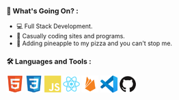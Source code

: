 ### :floppy_disk: What's Going On?  :
- :computer: Full Stack Development.
- :office: Casually coding sites and programs.
- :pineapple: Adding pineapple to my pizza and you can't stop me.

<!-- List of Github emojis:
https://gist.github.com/rxaviers/7360908
-->

### :hammer_and_wrench: Languages and Tools :
<div>
<img src="https://github.com/devicons/devicon/blob/master/icons/html5/html5-original.svg" title="HTML5" **alt="HTML5" width="40" height="40"/>
<img src="https://github.com/devicons/devicon/blob/master/icons/css3/css3-original.svg" title="CSS3" **alt="CSS" width="40" height="40"/>
<img src="https://github.com/devicons/devicon/blob/master/icons/javascript/javascript-plain.svg" title="JS" **alt="JavaScript" width="40" height="40"/>
<img src="https://github.com/devicons/devicon/blob/master/icons/react/react-original.svg" title="React" **alt="React & React Native" width="40" height="40" />
<!--<img src="https://github.com/devicons/devicon/blob/master/icons/ruby/ruby-original.svg" title="Ruby" **alt="Ruby" width="40" height="40" />-->
<img src="https://github.com/devicons/devicon/blob/master/icons/firebase/firebase-plain.svg" title="Google Firebase" **alt="Firebase" width="40" height="40"/>
<img src="https://github.com/devicons/devicon/blob/master/icons/vscode/vscode-original.svg" title="VSCode" **alt="VS Code" width="40" height="40"/>
<img src="https://github.com/devicons/devicon/blob/master/icons/github/github-original.svg" title="Github" **alt="Git" width="40" height="40"/>
<!--<img src="https://github.com/devicons/devicon/blob/master/icons/mongodb/mongodb-original.svg" title="Mongodb" **alt="Mongo" width="40" height="40"/>-->
</div>

<!-- These icons found at:
https://github.com/devicons/devicon.git
-->
<br>

<!--
**PepsiBlue-2002/PepsiBlue-2002** is a ✨ _special_ ✨ repository because its `README.md` (this file) appears on your GitHub profile.
-->
